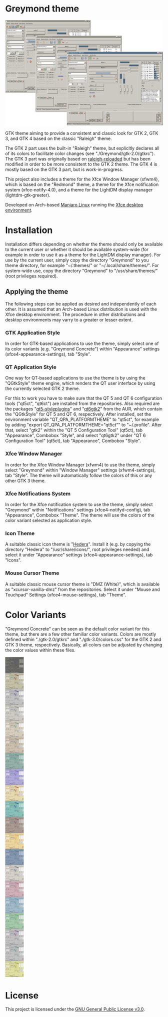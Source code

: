 # Greymond theme

![Screenshot](https://github.com/parhelion22/xfce-theme-greymond/blob/main/Screenshot.png)

GTK theme aiming to provide a consistent and classic look for GTK 2, GTK 3, and GTK 4 based on the classic "Raleigh" theme.

The GTK 2 part uses the built-in "Raleigh" theme, but explicitly declares all of its colors to facilitate color changes (see "./Greymond/gtk-2.0/gtkrc"). The GTK 3 part was originally based on [raleigh-reloaded](https://github.com/vlastavesely/raleigh-reloaded) but has been modified in order to be more consistent to the GTK 2 theme. The GTK 4 is mostly based on the GTK 3 part, but is work-in-progress.

This project also includes a theme for the Xfce Window Manager (xfwm4), which is based on the "Redmond" theme, a theme for the Xfce notification system (xfce-notify-4.0), and a theme for the LightDM display manager (lightdm-gtk-greeter).

Developed on Arch-based [Manjaro Linux](https://manjaro.org/) running the [Xfce desktop environment](https://www.xfce.org/).

# Installation

Installation differs depending on whether the theme should only be available to the current user or whether it should be available system-wide (for example in order to use it as a theme for the LightDM display manager). For use by the current user, simply copy the directory "Greymond" to you theme directory, for example "\~/.themes/" or "\~/.local/share/themes/". For system-wide use, copy the directory "Greymond" to "/usr/share/themes/" (root privileges required).

## Applying the theme

The following steps can be applied as desired and independently of each other. It is assumed that an Arch-based Linux distribution is used with the Xfce desktop environment. The procedure in other distributions and desktop environments may varry to a greater or lesser extent.

### GTK Application Style

In order for GTK-based applications to use the theme, simply select one of its color variants (e.g. "Greymond Concrete") within "Appearance" settings (xfce4-appearance-settings), tab "Style".

### QT Application Style

One way for QT-based applications to use the theme is by using the "QGtkStyle" theme engine, which renders the QT user interface by using the currently selected GTK 2 theme.

For this to work you have to make sure that the QT 5 and QT 6 configuration tools ("qt5ct", "qt6ct") are installed from the repositories. Also required are the packages "[qt5-styleplugins](https://aur.archlinux.org/packages/qt5-styleplugins)" and "[qt6gtk2](https://aur.archlinux.org/packages/qt6gtk2)" from the AUR, which contain the "QGtkStyle" for QT 5 and QT 6, respectively. After installed, set the environment variable "QT_QPA_PLATFORMTHEME" to "qt5ct", for example by adding "export QT_QPA_PLATFORMTHEME="qt5ct"" to "\~/.profile". After that, select "gtk2" within the "QT 5 Configuration Tool" (qt5ct), tab "Appearance", Combobox "Style", and select "qt6gtk2" under "QT 6 Configuration Tool" (qt5ct), tab "Appearance", Combobox "Style".

### Xfce Window Manager

In order for the Xfce Window Manager (xfwm4) to use the theme, simply select "Greymond" within "Window Manager" settings (xfwm4-settings), tab "Style". The theme will automatically follow the colors of this or any other GTK 3 theme.

### Xfce Notifications System

In order for the Xfce notification system to use the theme, simply select "Greymond" within "Notifications" settings (xfce4-notifyd-config), tab "Appearance", Combobox "Theme". The theme will use the colors of the color variant selected as application style.

### Icon Theme

A suitable classic icon theme is "[Hedera](https://www.gnome-look.org/p/1207800)". Install it (e.g. by copying the directory "Hedera" to "/usr/share/icons/", root privileges needed) and select it under "Appearance" settings (xfce4-appearance-settings), tab "Icons".

### Mouse Cursor Theme

A suitable classic mouse cursor theme is "DMZ (White)", which is available as "xcursor-vanilla-dmz" from the repositories. Select it under "Mouse and Touchpad" Settings (xfce4-mouse-settings), tab "Theme".

# Color Variants

"Greymond Concrete" can be seen as the default color variant for this theme, but there are a few other familiar color variants. Colors are mostly defined within "./gtk-2.0/gtkrc" and "./gtk-3.0/colors.css" for the GTK 2 and GTK 3 theme, respectively. Basically, all colors can be adjusted by changing the color values within these files.

![Color Variants](https://github.com/parhelion22/xfce-theme-greymond/blob/main/ColorVariants.png)

# License

This project is licensed under the [GNU General Public License v3.0](/LICENSE).